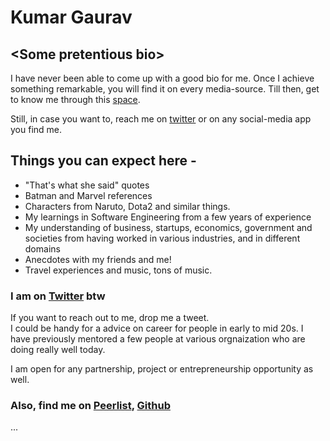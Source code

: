 # Kumar Gaurav

## \<Some pretentious bio\>

I have never been able to come up with a good bio for me.
Once I achieve something remarkable, you will find it on every media-source.
Till then, get to know me through this [space](https://meliorism.ink).

Still, in case you want to, reach me on [twitter](https://twitter.com/ikmrgrv) or on any social-media app you find me.

## Things you can expect here -

* "That's what she said" quotes
* Batman and Marvel references
* Characters from Naruto, Dota2 and similar things.
* My learnings in Software Engineering from a few years of experience
* My understanding of business, startups, economics, government and societies from having worked in various industries, and in different domains
* Anecdotes with my friends and me!
* Travel experiences and music, tons of music.

### I am on [Twitter](https://twitter.com/ikmrgrv) btw

If you want to reach out to me, drop me a tweet.  
I could be handy for a advice on career for people in early to mid 20s. I have previously mentored a few people at various orgnaization who are doing really well today.

I am open for any partnership, project or entrepreneurship opportunity as well.

### Also, find me on [Peerlist](https://peerlist.io/kumargaurav), [Github](https://github.com/ikmrgrv)

...
